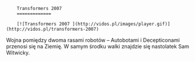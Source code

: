 
        Transformers 2007 
        =============
        
        [![Transformers 2007 ](http://vidos.pl/images/player.gif)](http://vidos.pl/transformers-2007)
        
        
 Wojna pomiędzy dwoma rasami robotów – Autobotami i Decepticonami przenosi się na Ziemię. W samym środku walki znajdzie się nastolatek Sam Witwicky.
    